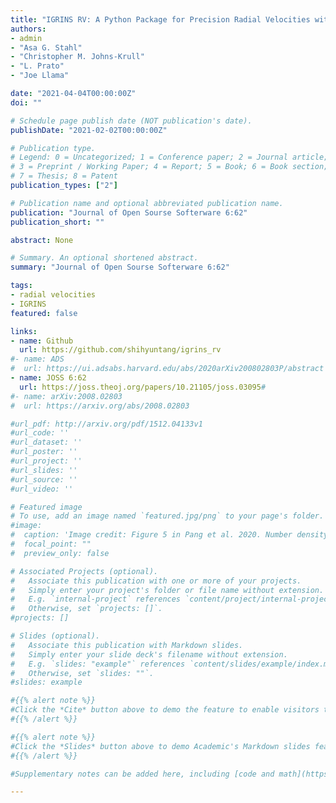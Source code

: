 ```yaml
---
title: "IGRINS RV: A Python Package for Precision Radial Velocities with Near-Infrared Spectra"
authors:
- admin
- "Asa G. Stahl"
- "Christopher M. Johns-Krull"
- "L. Prato"
- "Joe Llama"

date: "2021-04-04T00:00:00Z"
doi: ""

# Schedule page publish date (NOT publication's date).
publishDate: "2021-02-02T00:00:00Z"

# Publication type.
# Legend: 0 = Uncategorized; 1 = Conference paper; 2 = Journal article;
# 3 = Preprint / Working Paper; 4 = Report; 5 = Book; 6 = Book section;
# 7 = Thesis; 8 = Patent
publication_types: ["2"]

# Publication name and optional abbreviated publication name.
publication: "Journal of Open Sourse Softerware 6:62"
publication_short: ""

abstract: None

# Summary. An optional shortened abstract.
summary: "Journal of Open Sourse Softerware 6:62"

tags:
- radial velocities
- IGRINS
featured: false

links:
- name: Github
  url: https://github.com/shihyuntang/igrins_rv
#- name: ADS
#  url: https://ui.adsabs.harvard.edu/abs/2020arXiv200802803P/abstract
- name: JOSS 6:62
  url: https://joss.theoj.org/papers/10.21105/joss.03095#
#- name: arXiv:2008.02803
#  url: https://arxiv.org/abs/2008.02803

#url_pdf: http://arxiv.org/pdf/1512.04133v1
#url_code: ''
#url_dataset: ''
#url_poster: ''
#url_project: ''
#url_slides: ''
#url_source: ''
#url_video: ''

# Featured image
# To use, add an image named `featured.jpg/png` to your page's folder.
#image:
#  caption: 'Image credit: Figure 5 in Pang et al. 2020. Number density, mass density, and mean mass distributions along a clustercentric distance r for NGC 2232 (blue curves) and LP 2439 (red curves).'
#  focal_point: ""
#  preview_only: false

# Associated Projects (optional).
#   Associate this publication with one or more of your projects.
#   Simply enter your project's folder or file name without extension.
#   E.g. `internal-project` references `content/project/internal-project/index.md`.
#   Otherwise, set `projects: []`.
#projects: []

# Slides (optional).
#   Associate this publication with Markdown slides.
#   Simply enter your slide deck's filename without extension.
#   E.g. `slides: "example"` references `content/slides/example/index.md`.
#   Otherwise, set `slides: ""`.
#slides: example

#{{% alert note %}}
#Click the *Cite* button above to demo the feature to enable visitors to import publication metadata into their reference #management software.
#{{% /alert %}}

#{{% alert note %}}
#Click the *Slides* button above to demo Academic's Markdown slides feature.
#{{% /alert %}}

#Supplementary notes can be added here, including [code and math](https://sourcethemes.com/academic/docs/writing-markdown-#latex/).

---
```

